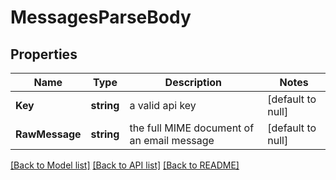 # MessagesParseBody

## Properties
Name | Type | Description | Notes
------------ | ------------- | ------------- | -------------
**Key** | **string** | a valid api key | [default to null]
**RawMessage** | **string** | the full MIME document of an email message | [default to null]

[[Back to Model list]](../README.md#documentation-for-models) [[Back to API list]](../README.md#documentation-for-api-endpoints) [[Back to README]](../README.md)

